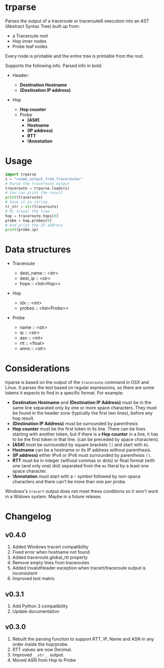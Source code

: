 # trparse

Parses the output of a traceroute or traceroute6 execution into an AST
(Abstract Syntax Tree) built up from:

-   a Traceroute root
-   Hop inner nodes
-   Probe leaf nodes

Every node is printable and the entire tree is printable from the root.

Supports the following info. Parsed info in bold:

- Header:
    - **Destination Hostname**
    - **(Destination IP address)**

- Hop
    - **Hop counter**
    - Probe
        - **[AS\#]**
        - **Hostname**
        - **(IP address)**
        - **RTT**
        - **!Annotation**

# Usage

```python
import trparse
s = "<some_output_from_traceroute>"
# Parse the traceroute output
traceroute = trparse.loads(s)
# You can print the result
print(traceroute)
# Save it as string
tr_str = str(traceroute) 
# Or travel the tree
hop = traceroute.hops[0]
probe = hop.probes[0]
# And print the IP address
print(probe.ip)
```

# Data structures

- Traceroute
    - dest_name :: \<str\>
    - dest_ip :: \<str\>
    - hops :: \<list\<Hop\>\>

- Hop
    - idx :: \<int\>
    - probes :: \<list\<Probe\>\>

- Probe
    - name :: \<str\>
    - ip :: \<str\>
    - asn :: \<int\>
    - rtt :: \<float\>
    - anno :: \<str\>

# Considerations

trparse is based on the output of the `traceroute` command in OSX and
Linux. It parses the text based on regular expressions, so there are
some tokens it expects to find in a specific format. For example:

-   **Destination Hostname** and **(Destination IP Address)** must be in
    the same line separated only by one or more space characters. They
    must be found in the header zone (typically the first two lines),
    before any hop result.
-   **(Destination IP Address)** must be surrounded by parenthesis
-   **Hop counter** must be the first token in its line. There can be
    lines starting with another token, but if there is a **Hop counter**
    in a line, it has to be the first token in that line. (can be
    preceded by space characters).
-   **[AS\#]** must be surrounded by square brackets `[]` and start with
    `AS`.
-   **Hostname** can be a hostname or its IP address without parenthesis.
-   **(IP address)** either IPv4 or IPv6 must surrounded by parenthesis
    `()`.
-   **RTT** must be in integer (without commas or dots) or float format
    (with one (and only one) dot) separated from the `ms` literal by a
    least one space character.
-   **!Annotation** must start with a `!` symbol followed by non-space
    characters and there can't be more than one per probe.

Windows's `tracert` output does not meet these conditions so it won't
work in a Widows system. Maybe in a future release.

# Changelog

## v0.4.0
1. Added Windows tracert compatibility
2. Fixed error when hostname not found
3. Added traceroute.global_rtt property
4. Remove empty lines from traceroutes
5. Added InvalidHeader exception when tracert/traceroute output is inconsistent
6. Improved test matrix

## v0.3.1
1. Add Python 3 compatibility
2. Update documentation

## v0.3.0
1. Rebuilt the parsing function to support RTT, IP, Name and ASN in any order inside the hop/probe.
2. RTT values are now Decimal.
3. Improved `__str__` output.
4. Moved ASN from Hop to Probe
